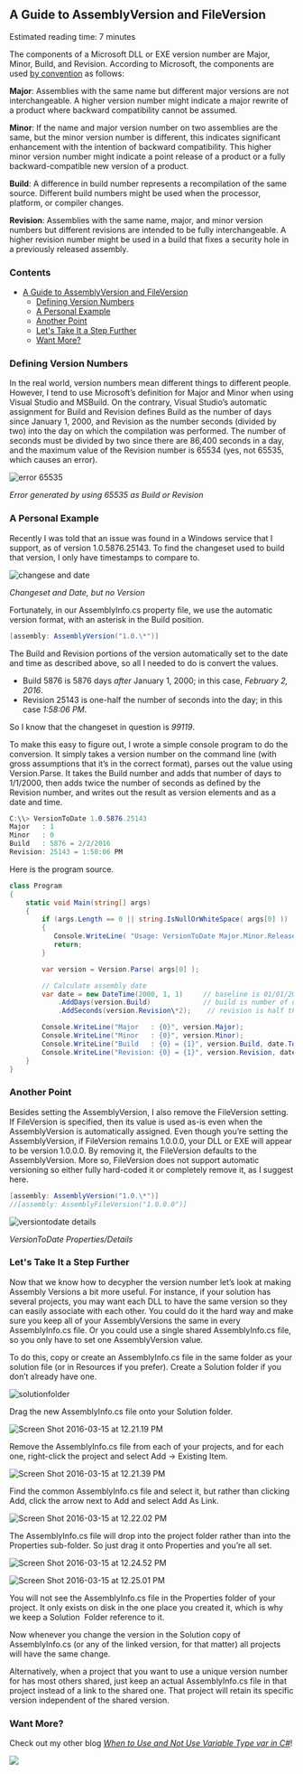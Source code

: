 

## A Guide to AssemblyVersion and FileVersion

Estimated reading time: 7 minutes

The components of a Microsoft DLL or EXE version number are Major, Minor, Build, and Revision. According to Microsoft, the components are used [by convention](https://msdn.microsoft.com/en-us/library/system.version.aspx#Anchor_6) as follows:

**Major**: Assemblies with the same name but different major versions are not interchangeable. A higher version number might indicate a major rewrite of a product where backward compatibility cannot be assumed.

**Minor**: If the name and major version number on two assemblies are the same, but the minor version number is different, this indicates significant enhancement with the intention of backward compatibility. This higher minor version number might indicate a point release of a product or a fully backward-compatible new version of a product.

**Build**: A difference in build number represents a recompilation of the same source. Different build numbers might be used when the processor, platform, or compiler changes.

**Revision**: Assemblies with the same name, major, and minor version numbers but different revisions are intended to be fully interchangeable. A higher revision number might be used in a build that fixes a security hole in a previously released assembly.

### Contents

- [A Guide to AssemblyVersion and FileVersion](#h-a-guide-to-assemblyversion-and-fileversion)
    - [Defining Version Numbers](#h-defining-version-numbers)
    - [A Personal Example](#h-a-personal-example)
    - [Another Point](#h-another-point)
    - [Let's Take It a Step Further](#h-let-s-take-it-a-step-further)
    - [Want More?](#h-want-more)

### Defining Version Numbers

In the real world, version numbers mean different things to different people. However, I tend to use Microsoft’s definition for Major and Minor when using Visual Studio and MSBuild. On the contrary, Visual Studio’s automatic assignment for Build and Revision defines Build as the number of days since January 1, 2000, and Revision as the number seconds (divided by two) into the day on which the compilation was performed. The number of seconds must be divided by two since there are 86,400 seconds in a day, and the maximum value of the Revision number is 65534 (yes, not 65535, which causes an error).

![error 65535](https://intellitect.com/wp-content/uploads/2016/03/error-65535.png "Making Sense of AssemblyVersion Numbers")

_Error generated by using 65535 as Build or Revision_

### A Personal Example

Recently I was told that an issue was found in a Windows service that I support, as of version 1.0.5876.25143. To find the changeset used to build that version, I only have timestamps to compare to.

![changese and date](https://intellitect.com/wp-content/uploads/2016/03/changese-and-date.png "Making Sense of AssemblyVersion Numbers")

_Changeset and Date, but no Version_

Fortunately, in our AssemblyInfo.cs property file, we use the automatic version format, with an asterisk in the Build position.

```csharp
[assembly: AssemblyVersion("1.0.\*")]
```

The Build and Revision portions of the version automatically set to the date and time as described above, so all I needed to do is convert the values.

- Build 5876 is 5876 days _after_ January 1, 2000; in this case, _February 2, 2016_.
- Revision 25143 is one-half the number of seconds into the day; in this case _1:58:06 PM_.

So I know that the changeset in question is _99119_.

To make this easy to figure out, I wrote a simple console program to do the conversion. It simply takes a version number on the command line (with gross assumptions that it’s in the correct format), parses out the value using Version.Parse. It takes the Build number and adds that number of days to 1/1/2000, then adds twice the number of seconds as defined by the Revision number, and writes out the result as version elements and as a date and time.

```csharp
C:\\> VersionToDate 1.0.5876.25143
Major   : 1
Minor   : 0
Build   : 5876 = 2/2/2016
Revision: 25143 = 1:58:06 PM
```

Here is the program source.

```csharp
class Program
{
    static void Main(string[] args)
    {
        if (args.Length == 0 || string.IsNullOrWhiteSpace( args[0] ))
        {
           Console.WriteLine( "Usage: VersionToDate Major.Minor.Release.Build");
           return;
        }

        var version = Version.Parse( args[0] );

        // Calculate assembly date
        var date = new DateTime(2000, 1, 1)     // baseline is 01/01/2000
            .AddDays(version.Build)             // build is number of days after baseline
            .AddSeconds(version.Revision\*2);    // revision is half the number of seconds into the day

        Console.WriteLine("Major   : {0}", version.Major);
        Console.WriteLine("Minor   : {0}", version.Minor);
        Console.WriteLine("Build   : {0} = {1}", version.Build, date.ToShortDateString());
        Console.WriteLine("Revision: {0} = {1}", version.Revision, date.ToLongTimeString());
    }
}
```

### Another Point

Besides setting the AssemblyVersion, I also remove the FileVersion setting. If FileVersion is specified, then its value is used as-is even when the AssemblyVersion is automatically assigned. Even though you’re setting the AssemblyVersion, if FileVersion remains 1.0.0.0, your DLL or EXE will appear to be version 1.0.0.0. By removing it, the FileVersion defaults to the AssemblyVersion. More so, FileVersion does not support automatic versioning so either fully hard-coded it or completely remove it, as I suggest here.

```csharp
[assembly: AssemblyVersion("1.0.\*")]
//[assembly: AssemblyFileVersion("1.0.0.0")]
```

![versiontodate details](https://intellitect.com/wp-content/uploads/2016/03/versiontodate-details.png "Making Sense of AssemblyVersion Numbers")

_VersionToDate Properties/Details_

### Let's Take It a Step Further

Now that we know how to decypher the version number let’s look at making Assembly Versions a bit more useful. For instance, if your solution has several projects, you may want each DLL to have the same version so they can easily associate with each other. You could do it the hard way and make sure you keep all of your AssemblyVersions the same in every AssemblyInfo.cs file. Or you could use a single shared AssemblyInfo.cs file, so you only have to set one AssemblyVersion value.

To do this, copy or create an AssemblyInfo.cs file in the same folder as your solution file (or in Resources if you prefer). Create a Solution folder if you don’t already have one.

![solutionfolder](https://intellitect.com/wp-content/uploads/2016/03/solutionfolder.png "Making Sense of AssemblyVersion Numbers")

Drag the new AssemblyInfo.cs file onto your Solution folder.

![Screen Shot 2016-03-15 at 12.21.19 PM](https://intellitect.com/wp-content/uploads/2016/03/Screen-Shot-2016-03-15-at-12.21.19-PM.png "Making Sense of AssemblyVersion Numbers")

Remove the AssemblyInfo.cs file from each of your projects, and for each one, right-click the project and select Add -> Existing Item.

![Screen Shot 2016-03-15 at 12.21.39 PM](https://intellitect.com/wp-content/uploads/2016/03/Screen-Shot-2016-03-15-at-12.21.39-PM.png "Making Sense of AssemblyVersion Numbers")

Find the common AssemblyInfo.cs file and select it, but rather than clicking Add, click the arrow next to Add and select Add As Link.

![Screen Shot 2016-03-15 at 12.22.02 PM](https://intellitect.com/wp-content/uploads/2016/03/Screen-Shot-2016-03-15-at-12.22.02-PM-300x162.png "Making Sense of AssemblyVersion Numbers")

The AssemblyInfo.cs file will drop into the project folder rather than into the Properties sub-folder. So just drag it onto Properties and you’re all set.

![Screen Shot 2016-03-15 at 12.24.52 PM](https://intellitect.com/wp-content/uploads/2016/03/Screen-Shot-2016-03-15-at-12.24.52-PM.png "Making Sense of AssemblyVersion Numbers")

![Screen Shot 2016-03-15 at 12.25.01 PM](https://intellitect.com/wp-content/uploads/2016/03/Screen-Shot-2016-03-15-at-12.25.01-PM.png "Making Sense of AssemblyVersion Numbers")

You will not see the AssemblyInfo.cs file in the Properties folder of your project. It only exists on disk in the one place you created it, which is why we keep a Solution  Folder reference to it.

Now whenever you change the version in the Solution copy of AssemblyInfo.cs (or any of the linked version, for that matter) all projects will have the same change.

Alternatively, when a project that you want to use a unique version number for has most others shared, just keep an actual AssemblyInfo.cs file in that project instead of a link to the shared one. That project will retain its specific version independent of the shared version.

### Want More?

Check out my other blog [_When to Use and Not Use Variable Type var in C#_](https://intellitect.com/when-to-use-and-not-use-var-in-c/)!

![](https://intellitect.com/wp-content/uploads/2021/04/blog-job-ad-2-1024x129.png)

